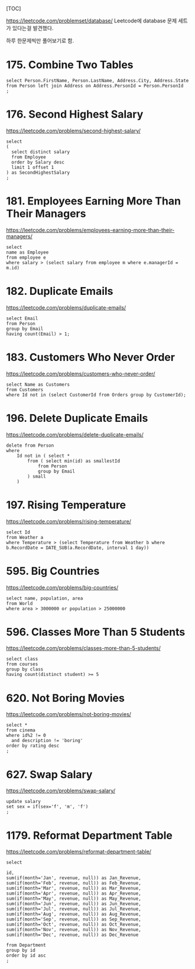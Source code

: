 [TOC]

https://leetcode.com/problemset/database/
Leetcode에 database 문제 세트가 있다는걸 발견했다.

하루 한문제씩만 풀어보기로 함.

# 175. Combine Two Tables



```
select Person.FirstName, Person.LastName, Address.City, Address.State
from Person left join Address on Address.PersonId = Person.PersonId
;
```

# 176. Second Highest Salary

https://leetcode.com/problems/second-highest-salary/

```
select
(
  select distinct salary
  from Employee
  order by Salary desc
  limit 1 offset 1
) as SecondHighestSalary
;    
```

# 181. Employees Earning More Than Their Managers

https://leetcode.com/problems/employees-earning-more-than-their-managers/

```
select
name as Employee
from employee e
where salary > (select salary from employee m where e.managerId = m.id)
```

# 182. Duplicate Emails

https://leetcode.com/problems/duplicate-emails/

```
select Email
from Person
group by Email
having count(Email) > 1;
```

# 183. Customers Who Never Order

https://leetcode.com/problems/customers-who-never-order/

```
select Name as Customers
from Customers
where Id not in (select CustomerId from Orders group by CustomerId);

```

# 196. Delete Duplicate Emails

https://leetcode.com/problems/delete-duplicate-emails/

```
delete from Person
where
    Id not in ( select *
        from ( select min(id) as smallestId
            from Person
            group by Email
        ) small
    )

```


# 197. Rising Temperature

https://leetcode.com/problems/rising-temperature/

```
select Id
from Weather a
where Temperature > (select Temperature from Weather b where b.RecordDate = DATE_SUB(a.RecordDate, interval 1 day))
```


# 595. Big Countries

https://leetcode.com/problems/big-countries/

```
select name, population, area
from World
where area > 3000000 or population > 25000000

```


# 596. Classes More Than 5 Students

https://leetcode.com/problems/classes-more-than-5-students/

```
select class
from courses
group by class
having count(distinct student) >= 5
```

# 620. Not Boring Movies

https://leetcode.com/problems/not-boring-movies/

```
select *
from cinema
where id%2 != 0
  and description != 'boring'
order by rating desc
;

```


# 627. Swap Salary

https://leetcode.com/problems/swap-salary/

```
update salary
set sex = if(sex='f', 'm', 'f')
;
```

# 1179. Reformat Department Table

https://leetcode.com/problems/reformat-department-table/

```
select

id,
sum(if(month='Jan', revenue, null)) as Jan_Revenue,
sum(if(month='Feb', revenue, null)) as Feb_Revenue,
sum(if(month='Mar', revenue, null)) as Mar_Revenue,
sum(if(month='Apr', revenue, null)) as Apr_Revenue,
sum(if(month='May', revenue, null)) as May_Revenue,
sum(if(month='Jun', revenue, null)) as Jun_Revenue,
sum(if(month='Jul', revenue, null)) as Jul_Revenue,
sum(if(month='Aug', revenue, null)) as Aug_Revenue,
sum(if(month='Sep', revenue, null)) as Sep_Revenue,
sum(if(month='Oct', revenue, null)) as Oct_Revenue,
sum(if(month='Nov', revenue, null)) as Nov_Revenue,
sum(if(month='Dec', revenue, null)) as Dec_Revenue

from Department
group by id
order by id asc
;

```
